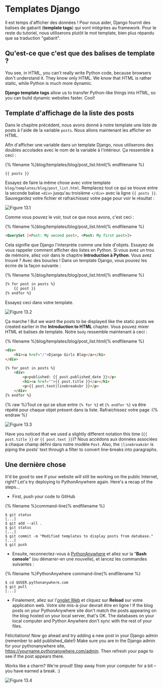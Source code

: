 # Templates Django

Il est temps d'afficher des données ! Pour nous aider, Django fournit des balises de gabarit (**template tags**) qui sont intégrées au framework. Pour le reste du tutoriel, nous utiliserons plutôt le mot template, bien plus répandu que sa traduction "gabarit".

## Qu'est-ce que c'est que des balises de template ?

You see, in HTML, you can't really write Python code, because browsers don't understand it. They know only HTML. We know that HTML is rather static, while Python is much more dynamic.

**Django template tags** allow us to transfer Python-like things into HTML, so you can build dynamic websites faster. Cool!

## Template d'affichage de la liste des posts

Dans le chapitre précédent, nous avons donné à notre template une liste de posts à l'aide de la variable `posts`. Nous allons maintenant les afficher en HTML.

Afin d'afficher une variable dans un template Django, nous utiliserons des doubles accolades avec le nom de la variable à l'intérieur. Ça ressemble à ceci :

{% filename %}blog/templates/blog/post_list.html{% endfilename %}

```html
{{ posts }}
```

Essayez de faire la même chose avec votre template `blog/templates/blog/post_list.html`. Remplacez tout ce qui se trouve entre la seconde balise `<div>` jusqu'au troisième `</div>` avec la ligne `{{ posts }}`. Sauvegardez votre fichier et rafraichissez votre page pour voir le résultat :

![Figure 13.1](images/step1.png)

Comme vous pouvez le voir, tout ce que nous avons, c'est ceci :

{% filename %}blog/templates/blog/post_list.html{% endfilename %}

```html
<QuerySet [<Post: My second post>, <Post: My first post>]>
```

Cela signifie que Django l'interprète comme une liste d'objets. Essayez de vous rappeler comment afficher des listes en Python. Si vous avez un trou de mémoire, allez voir dans le chapitre **Introduction à Python**. Vous avez trouvé ? Avec des boucles ! Dans un template Django, vous pouvez les écrire de la façon suivante :

{% filename %}blog/templates/blog/post_list.html{% endfilename %}

```html
{% for post in posts %}
    {{ post }}
{% endfor %}
```

Essayez ceci dans votre template.

![Figure 13.2](images/step2.png)

Ça marche ! But we want the posts to be displayed like the static posts we created earlier in the **Introduction to HTML** chapter. Vous pouvez mixer HTML et balises de template. Notre `body` ressemble maintenant à ceci :

{% filename %}blog/templates/blog/post_list.html{% endfilename %}

```html
<div>
    <h1><a href="/">Django Girls Blog</a></h1>
</div>

{% for post in posts %}
    <div>
        <p>published: {{ post.published_date }}</p>
        <h1><a href="">{{ post.title }}</a></h1>
        <p>{{ post.text|linebreaksbr }}</p>
    </div>
{% endfor %}
```

{% raw %}Tout ce qui se situe entre `{% for %}` et `{% endfor %}` va être répété pour chaque objet présent dans la liste. Rafraichissez votre page :{% endraw %}

![Figure 13.3](images/step3.png)

Have you noticed that we used a slightly different notation this time (`{{ post.title }}` or `{{ post.text }}`)? Nous accédons aux données associées à chaque champ défini dans notre modèle `Post`. Also, the `|linebreaksbr` is piping the posts' text through a filter to convert line-breaks into paragraphs.

## Une dernière chose

It'd be good to see if your website will still be working on the public Internet, right? Let's try deploying to PythonAnywhere again. Here's a recap of the steps…

* First, push your code to GitHub

{% filename %}command-line{% endfilename %}

    $ git status
    [...]
    $ git add --all .
    $ git status
    [...]
    $ git commit -m "Modified templates to display posts from database."
    [...]
    $ git push
    

* Ensuite, reconnectez-vous à [PythonAnywhere](https://www.pythonanywhere.com/consoles/) et allez sur la "**Bash console**" (ou démarrer-en une nouvelle), et lancez les commandes suivantes :

{% filename %}PythonAnywhere command-line{% endfilename %}

    $ cd $USER.pythonanywhere.com
    $ git pull
    [...]
    

* Finalement, allez sur l'[onglet Web](https://www.pythonanywhere.com/web_app_setup/) et cliquez sur **Reload** sur votre application web. Votre site mis-à-jour devrait être en ligne ! If the blog posts on your PythonAnywhere site don't match the posts appearing on the blog hosted on your local server, that's OK. The databases on your local computer and Python Anywhere don't sync with the rest of your files.

Félicitations! Now go ahead and try adding a new post in your Django admin (remember to add published_date!) Make sure you are in the Django admin for your pythonanywhere site, https://yourname.pythonanywhere.com/admin. Then refresh your page to see if the post appears there.

Works like a charm? We're proud! Step away from your computer for a bit – you have earned a break. :)

![Figure 13.4](images/donut.png)